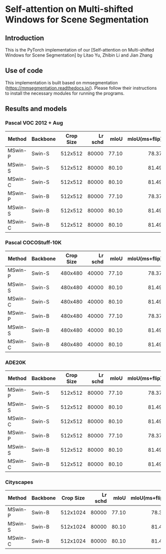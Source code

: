 # Self-attention on Multi-shifted Windows for Scene Segmentation

## Introduction

This is the PyTorch implementation of our [Self-attention on Multi-shifted Windows for Scene Segmentation] by Litao Yu, Zhibin Li and Jian Zhang

## Use of code

This implementation is built based on mmsegmentation (https://mmsegmentation.readthedocs.io/). Please follow their instructions to install the necessary modules for running the programs.

## Results and models

### Pascal VOC 2012 + Aug

| Method  | Backbone | Crop Size | Lr schd | mIoU | mIoU(ms+flip) | config                                                                                                                     | download                                                                                                                                                                                                                                                                                                                                               |
| ------- | -------- | --------- | ------: | ----: | ------------: | -------------------------------------------------------------------------------------------------------------------------- | ------------------------------------------------------------------------------------------------------------------------------------------------------------------------------------------------------------------------------------------------------------------------------------------------------------------------------------------------------ |
| MSwin-P | Swin-S    | 512x512   |   80000 | 77.10 |         78.37 | [config](https://github.com/yutao1008/MSwin/blob/main/configs/mswin/mswin_par_small_patch4_512x512_80k_voc2012_pretrain_224x224_1K.py)  | [model](https://drive.google.com/file/d/1l4sP_sb3u8BcFoTjWz2O7yNBkPrqmV4L/view?usp=sharing) |
| MSwin-S | Swin-S    | 512x512   |   80000 | 80.10 |         81.49 | [config](https://github.com/yutao1008/MSwin/blob/main/configs/mswin/mswin_seq_small_patch4_512x512_80k_voc2012_pretrain_224x224_1K.py)  | [model](https://drive.google.com/file/d/1izugSDALfH6cLbxIxDhA_4qspgjvVnso/view?usp=sharing)  |
| MSwin-C | Swin-S    | 512x512   |   80000 | 80.10 |         81.49 | [config](https://github.com/yutao1008/MSwin/blob/main/configs/mswin/mswin_crs_small_patch4_512x512_80k_voc2012_pretrain_224x224_1K.py)  | [model](https://drive.google.com/file/d/1U66SYLKqE9SZ1eTDDUCY_g8DzqpaS8PE/view?usp=sharing)  |
| MSwin-P | Swin-B    | 512x512   |   80000 | 77.10 |         78.37 | [config](https://github.com/yutao1008/MSwin/blob/main/configs/mswin/mswin_par_base_patch4_512x512_80k_voc2012_pretrain_384x384_22K.py)  | [model](https://drive.google.com/file/d/1HEIZY6Gafelpw-Xv8Fe1g-3QFkF8bjTn/view?usp=sharing) |
| MSwin-S | Swin-B    | 512x512   |   80000 | 80.10 |         81.49 | [config](https://github.com/yutao1008/MSwin/blob/main/configs/mswin/mswin_seq_base_patch4_512x512_80k_voc2012_pretrain_384x384_22K.py)  | [model](https://drive.google.com/file/d/1cRi9TAXV1lWX3CzFRGfPcbuzbtSOS0tU/view?usp=sharing)  |
| MSwin-C | Swin-B    | 512x512   |   80000 | 80.10 |         81.49 | [config](https://github.com/yutao1008/MSwin/blob/main/configs/mswin/mswin_crs_base_patch4_512x512_80k_voc2012_pretrain_384x384_22K.py)  | [model](https://drive.google.com/file/d/1aeYlo6PD-yavZSH8119mT01lhFryeDG2/view?usp=sharing)  |

### Pascal COCOStuff-10K

| Method  | Backbone | Crop Size | Lr schd | mIoU | mIoU(ms+flip) | config                                                                                                                     | download                                                                                                                                                                                                                                                                                                                                               |
| ------- | -------- | --------- | ------: | ----: | ------------: | -------------------------------------------------------------------------------------------------------------------------- | ------------------------------------------------------------------------------------------------------------------------------------------------------------------------------------------------------------------------------------------------------------------------------------------------------------------------------------------------------ |
| MSwin-P | Swin-S    | 480x480   |   40000 | 77.10 |         78.37 | [config](https://drive.google.com/file/d/1f66ZUiw-vUQEhO4U_Zk6oRQcPl7yBAfP/view?usp=sharing) |
| MSwin-S | Swin-S    | 480x480   |   40000 | 80.10 |         81.49 | [config](https://github.com/yutao1008/MSwin/blob/main/configs/mswin/.py)  | [model](https://drive.google.com/file/d/1izugSDALfH6cLbxIxDhA_4qspgjvVnso/view?usp=sharing)  |
| MSwin-C | Swin-S    | 480x480   |   40000 | 80.10 |         81.49 | [config](https://github.com/yutao1008/MSwin/blob/main/configs/mswin/.py)  | [model](https://drive.google.com/file/d/1U66SYLKqE9SZ1eTDDUCY_g8DzqpaS8PE/view?usp=sharing)  |
| MSwin-P | Swin-B    | 480x480   |   40000 | 77.10 |         78.37 | [config](https://github.com/yutao1008/MSwin/blob/main/configs/mswin/.py)  | [model](https://drive.google.com/file/d/1HEIZY6Gafelpw-Xv8Fe1g-3QFkF8bjTn/view?usp=sharing) |
| MSwin-S | Swin-B    | 480x480   |   40000 | 80.10 |         81.49 | [config](https://github.com/yutao1008/MSwin/blob/main/configs/mswin/.py)  | [model](https://drive.google.com/file/d/1cRi9TAXV1lWX3CzFRGfPcbuzbtSOS0tU/view?usp=sharing)  |
| MSwin-C | Swin-B    | 480x480   |   40000 | 80.10 |         81.49 | [config](https://github.com/yutao1008/MSwin/blob/main/configs/mswin/.py)  | [model](https://drive.google.com/file/d/1aeYlo6PD-yavZSH8119mT01lhFryeDG2/view?usp=sharing)  |

### ADE20K

| Method  | Backbone | Crop Size | Lr schd | mIoU | mIoU(ms+flip) | config                                                                                                                     | download                                                                                                                                                                                                                                                                                                                                               |
| ------- | -------- | --------- | ------: | ----: | ------------: | -------------------------------------------------------------------------------------------------------------------------- | ------------------------------------------------------------------------------------------------------------------------------------------------------------------------------------------------------------------------------------------------------------------------------------------------------------------------------------------------------ |
| MSwin-P | Swin-S    | 512x512   |   80000 | 77.10 |         78.37 | [config](https://github.com/yutao1008/MSwin/blob/main/configs/mswin/mswin_par_small_patch4_512x512_80k_voc2012_pretrain_224x224_1K.py)  | [model](https://drive.google.com/file/d/1l4sP_sb3u8BcFoTjWz2O7yNBkPrqmV4L/view?usp=sharing) |
| MSwin-S | Swin-S    | 512x512   |   80000 | 80.10 |         81.49 | [config](https://github.com/yutao1008/MSwin/blob/main/configs/mswin/mswin_seq_small_patch4_512x512_80k_voc2012_pretrain_224x224_1K.py)  | [model](https://drive.google.com/file/d/1izugSDALfH6cLbxIxDhA_4qspgjvVnso/view?usp=sharing)  |
| MSwin-C | Swin-S    | 512x512   |   80000 | 80.10 |         81.49 | [config](https://github.com/yutao1008/MSwin/blob/main/configs/mswin/mswin_crs_small_patch4_512x512_80k_voc2012_pretrain_224x224_1K.py)  | [model](https://drive.google.com/file/d/1U66SYLKqE9SZ1eTDDUCY_g8DzqpaS8PE/view?usp=sharing)  |
| MSwin-P | Swin-B    | 512x512   |   80000 | 77.10 |         78.37 | [config](https://github.com/yutao1008/MSwin/blob/main/configs/mswin/mswin_par_base_patch4_512x512_80k_voc2012_pretrain_384x384_22K.py)  | [model](https://drive.google.com/file/d/1HEIZY6Gafelpw-Xv8Fe1g-3QFkF8bjTn/view?usp=sharing) |
| MSwin-S | Swin-B    | 512x512   |   80000 | 80.10 |         81.49 | [config](https://github.com/yutao1008/MSwin/blob/main/configs/mswin/mswin_seq_base_patch4_512x512_80k_voc2012_pretrain_384x384_22K.py)  | [model](https://drive.google.com/file/d/1cRi9TAXV1lWX3CzFRGfPcbuzbtSOS0tU/view?usp=sharing)  |
| MSwin-C | Swin-B    | 512x512   |   80000 | 80.10 |         81.49 | [config](https://github.com/yutao1008/MSwin/blob/main/configs/mswin/mswin_crs_base_patch4_512x512_80k_voc2012_pretrain_384x384_22K.py)  | [model](https://drive.google.com/file/d/1aeYlo6PD-yavZSH8119mT01lhFryeDG2/view?usp=sharing)  |


### Cityscapes

| Method  | Backbone | Crop Size | Lr schd | mIoU | mIoU(ms+flip) | config                                                                                                                     | download                                                                                                                                                                                                                                                                                                                                               |
| ------- | -------- | --------- | ------: | ----: | ------------: | -------------------------------------------------------------------------------------------------------------------------- | ------------------------------------------------------------------------------------------------------------------------------------------------------------------------------------------------------------------------------------------------------------------------------------------------------------------------------------------------------ |
| MSwin-P | Swin-B    | 512x1024  |   80000 | 77.10 |         78.37 | [config](https://github.com/yutao1008/MSwin/blob/main/configs/mswin/mswin_par_small_patch4_512x512_80k_voc2012_pretrain_224x224_1K.py)  | [model](https://drive.google.com/file/d/1l4sP_sb3u8BcFoTjWz2O7yNBkPrqmV4L/view?usp=sharing) |
| MSwin-S | Swin-B    | 512x1024  |   80000 | 80.10 |         81.49 | [config](https://github.com/yutao1008/MSwin/blob/main/configs/mswin/mswin_seq_small_patch4_512x512_80k_voc2012_pretrain_224x224_1K.py)  | [model](https://drive.google.com/file/d/1izugSDALfH6cLbxIxDhA_4qspgjvVnso/view?usp=sharing)  |
| MSwin-C | Swin-B    | 512x1024  |   80000 | 80.10 |         81.49 | [config](https://github.com/yutao1008/MSwin/blob/main/configs/mswin/mswin_crs_small_patch4_512x512_80k_voc2012_pretrain_224x224_1K.py)  | [model](https://drive.google.com/file/d/1U66SYLKqE9SZ1eTDDUCY_g8DzqpaS8PE/view?usp=sharing)  |
